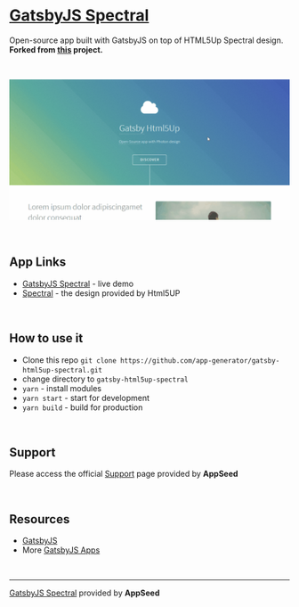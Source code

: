 # [GatsbyJS Spectral](https://appseed.us/apps/gatsbyjs/gatsby-html5up-spectral)

Open-source app built with GatsbyJS on top of HTML5Up Spectral design. 
**Forked from [this](https://github.com/anubhavsrivastava/gatsby-starter-spectral) project.**

<br />

![GatsbyJS Photon - Gif animated intro.](https://github.com/app-generator/static/blob/master/products/gatsby-html5up-photon-intro.gif?raw=true)

<br />

## App Links

- [GatsbyJS Spectral](https://gatsby-html5up-spectral.appseed.us) - live demo
- [Spectral](https://html5up.net/spectral) - the design provided by Html5UP 

<br />

## How to use it
- Clone this repo `git clone https://github.com/app-generator/gatsby-html5up-spectral.git`
- change directory to `gatsby-html5up-spectral`
- `yarn` - install modules
- `yarn start` - start for development
- `yarn build` - build for production

<br />

## Support

Please access the official [Support](https://appseed.us/support) page provided by **AppSeed** 

<br />

## Resources
 
 - [GatsbyJS](https://www.gatsbyjs.org/)
 - More [GatsbyJS Apps](https://appseed.us/apps/gatsbyjs)

<br />

---
[GatsbyJS Spectral](https://appseed.us/apps/gatsbyjs/gatsby-html5up-spectral) provided by **AppSeed**
